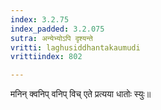 ```yaml
---
index: 3.2.75
index_padded: 3.2.075
sutra: अन्येभ्योऽपि दृश्यन्ते
vritti: laghusiddhantakaumudi
vrittiindex: 802

---
```

मनिन् क्वनिप् वनिप् विच् एते प्रत्यया धातोः स्युः॥